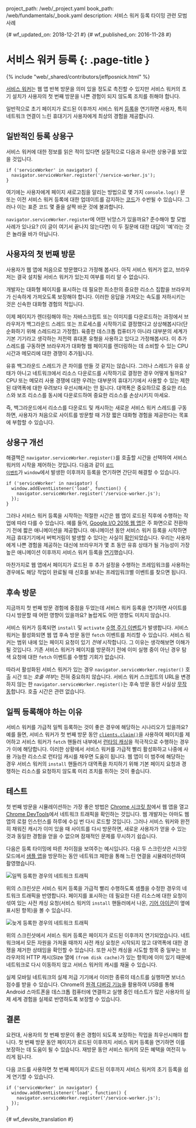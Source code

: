 project_path: /web/_project.yaml
book_path: /web/fundamentals/_book.yaml
description: 서비스 워커 등록 타이밍 관련 모범 사례

{# wf_updated_on: 2018-12-21 #}
{# wf_published_on: 2016-11-28 #}

# 서비스 워커 등록 {: .page-title }

{% include "web/_shared/contributors/jeffposnick.html" %}

[서비스
워커](/web/fundamentals/getting-started/primers/service-workers)는
웹 앱 반복 방문을 의미 있을 정도로 촉진할 수 있지만 서비스 워커의
초기 설치가 사용자의 첫 번째 방문을 나쁜 경험이 되지 않도록
조치를 취해야 합니다.

일반적으로 초기 페이지가 로드된
이후까지 서비스 워커 [등록](https://developer.mozilla.org/en-US/docs/Web/API/ServiceWorkerContainer/register)을
연기하면 사용자, 특히 네트워크 연결이 느린 휴대기기 사용자에게
최상의 경험을 제공합니다.

## 일반적인 등록 상용구

서비스 워커에 대한 정보를 읽은 적이 있다면 실질적으로
다음과 유사한 상용구를 보았을 것입니다.

    if ('serviceWorker' in navigator) {
      navigator.serviceWorker.register('/service-worker.js');
    }

여기에는 사용자에게 페이지 새로고침을 알리는 방법으로 몇 가지
`console.log()` 문 또는 이전 서비스 워커 등록에 대한
업데이트를 감지하는 [코드](https://github.com/GoogleChrome/sw-precache/blob/master/demo/app/js/service-worker-registration.js#L20)가
수반될 수 있습니다. 그러나 이는 표준 코드 몇 줄을
살짝 바꾼 것에 불과합니다.

`navigator.serviceWorker.register`에 어떤 뉘앙스가 있을까요? 준수해야 할
모범 사례가 있나요? (이 글이 여기서 끝나지 않는다면) 이 두 질문에
대한 대답이 '예'라는 것은 놀라울 바가 아닙니다.

## 사용자의 첫 번째 방문

사용자가 웹 앱에 처음으로 방문했다고 가정해 봅시다. 아직 서비스 워커가 없고,
브라우저는 결국 설치될 서비스 워커가 있는지 여부를 미리 알 수
없습니다.

개발자는 대화형 페이지를 표시하는 데 필요한 최소한의
중요한 리소스 집합을 브라우저가 신속하게 가져오도록
보장해야 합니다. 이러한 응답을 가져오는 속도를 저하시키는 것은 신속한
대화형 경험의 적입니다.

이제 페이지가 렌더링해야 하는 자바스크립트 또는 이미지를
다운로드하는 과정에서 브라우저가 백그라운드 스레드 또는 프로세스를
시작하기로 결정했다고 상상해봅시다(단순화하기 위해 스레드라고 가정함). 육중한
데스크톱 컴퓨터가 아니라 대부분의 세계가 기본 기기라고 생각하는
저전력 휴대폰 유형을 사용하고 있다고 가정해봅시다. 이
추가 스레드를 구동하면 브라우저가 대화형 웹 페이지를
렌더링하는 데 소비할 수 있는 CPU 시간과 메모리에 대한 경쟁이 추가됩니다.

유휴 백그라운드 스레드가 큰 차이를 만들 것 같지는 않습니다. 그러나
스레드가 유휴 상태가 아니고 네트워크에서 리소스 다운로드를
시작하기로 결정한 경우 어떻게 될까요? CPU 또는 메모리 사용 경쟁에
대한 우려는 대부분의 휴대기기에서 사용할 수 있는 제한된 대역폭에
대한 우려보다 우선시해서는 안 됩니다. 대역폭은 중요하므로 중요한 리소스와
보조 리소스를 동시에 다운로드하여 중요한 리소스를 손상시키지 마세요.

즉, 백그라운드에서 리소스를 다운로드 및 캐시하는 새로운 서비스 워커 스레드를
구동하면, 사용자가 처음으로 사이트를 방문할 때
가장 짧은 대화형 경험을 제공한다는 목표에 부합할 수
있습니다.

## 상용구 개선

해결책은 `navigator.serviceWorker.register()`를 호출할 시간을 선택하여 서비스 워커의
시작을 제어하는 것입니다. 다음과 같이
<code>[로드
이벤트](https://developer.mozilla.org/en-US/docs/Web/API/GlobalEventHandlers/onload)</code>가
 <code>window</code>에서 발생한 이후까지 등록을 연기하면 간단히 해결할 수 있습니다.

    if ('serviceWorker' in navigator) {
      window.addEventListener('load', function() {
        navigator.serviceWorker.register('/service-worker.js');
      });
    }

그러나 서비스 워커 등록을 시작하는 적절한 시간은 웹 앱이 로드된 직후에
수행하는 작업에 따라 다를 수 있습니다. 예를 들어, [Google I/O
2016 웹 앱](https://events.google.com/io2016/)은 주 화면으로
전환하기 전에 짧은 애니메이션을 제공합니다. 애니메이션
동안 서비스 워커 등록을 시작하면
저급 휴대기기에서 버벅거림이 발생할 수 있다는 사실이
[확인](/web/showcase/2016/iowa2016)되었습니다. 우리는 사용자에게 나쁜 경험을 제공하는 대신에
브라우저가 몇 초 동안 유휴 상태가 될 가능성이
가장 높은 애니메이션 이후까지 서비스 워커 등록을
[연기](https://github.com/GoogleChrome/ioweb2016/blob/8cfa27261f9d07fe8a5bb7d228bd3f35dfc9a91e/app/scripts/helper/elements.js#L42)했습니다.

마찬가지로 웹 앱에서 페이지가 로드된 후 추가 설정을 수행하는
프레임워크를 사용하는 경우에도 해당 작업이 완료될 때 신호를 보내는
프레임워크별 이벤트를 찾으면 됩니다.

## 후속 방문

지금까지 첫 번째 방문 경험에 중점을 두었는데 서비스 워커 등록을
연기하면 사이트를 다시 방문할 때 어떤 영향이 있을까요?
놀랍게도 어떤 영향도 미치지 않습니다.

서비스 워커가 등록되면 `install` 및
`activate` [수명 주기 이벤트](/web/fundamentals/instant-and-offline/service-worker/lifecycle)가
발생합니다.
서비스 워커는 활성화되면 웹 앱 후속 방문 동안
`fetch` 이벤트를 처리할 수 있습니다. 서비스 워커는 범위 내에 있는
페이지 요청이 있기 *전에* 시작합니다. 그 이유는 생각해보면 이해가
될 것입니다. 기존 서비스 워커가 페이지를 방문하기 전에 이미 실행 중이
아닌 경우 탐색 요청에 대한 `fetch` 이벤트를 수행할
기회가 없습니다.

따라서 활성화된 서비스 워커가 있는 경우 `navigator.serviceWorker.register()` 호출 시간
또는 *호출 여부*는 전혀 중요하지 않습니다.
서비스 워커 스크립트의 URL을 변경하지 않는 한
`navigator.serviceWorker.register()`는 후속 방문 동안
사실상 [무작동](https://en.wikipedia.org/wiki/NOP)합니다. 호출 시간은
관련 없습니다.

## 일찍 등록해야 하는 이유

서비스 워커를 가급적 일찍 등록하는 것이 좋은 경우에 해당하는
시나리오가 있을까요? 예를 들면, 서비스 워커가 첫 번째 방문 동안
<code>[clients.claim()](https://developer.mozilla.org/en-US/docs/Web/API/Clients/claim)</code>을 사용하여
페이지를 제어하고 서비스 워커가  <code>fetch</code> 핸들러 내부에서
[런타임 캐싱](/web/fundamentals/instant-and-offline/offline-cookbook/#on-network-response)을
적극적으로 수행하는 경우가
이에 해당합니다. 이러한 상황에서
서비스 워커를 가급적 빨리 활성화하고 나중에 사용 가능한 리소스로 런타임 캐시를
채우면 도움이 됩니다. 웹 앱이
이 범주에 해당하는 경우 서비스 워커의  <code>install</code> 핸들러가
대역폭을 차지하기 위해 기본 페이지 요청과 경쟁하는
리소스를 요청하지 않도록 미리 조치를 취하는 것이 좋습니다.

## 테스트

첫 번째 방문을 시뮬레이션하는 가장 좋은 방법은
[Chrome 시크릿 창](https://support.google.com/chromebook/answer/95464?co=GENIE.Platform%3DDesktop)에서
웹 앱을 열고 [Chrome DevTools](/web/tools/chrome-devtools/)에서
네트워크 트래픽을
확인하는 것입니다. 웹 개발자는
아마도 웹 앱의 로컬 인스턴스를 하루에 수십 번 다시 로드할
것입니다. 그러나 서비스 워커와 완전히 채워진 캐시가
이미 있을 때 사이트를 다시 방문하면, 새로운 사용자가 얻을 수
있는 것과 동일한 경험을 얻을 수 없으며 잠재적인 문제를 무시하기 쉽습니다.

다음은 등록 타이밍에 따른 차이점을 보여주는
예시입니다. 다음 두 스크린샷은 시크릿 모드에서 [샘플 앱](https://github.com/GoogleChrome/sw-precache/tree/master/app-shell-demo)을
방문하는 동안 네트워크 제한을 통해
느린 연결을 시뮬레이션하여 촬영했습니다.

<img alt="일찍 등록한 경우의 네트워크 트래픽" src="images/early-registration.png" data-tooltip-align="b,c" data-tooltip="일찍 등록한 경우의 네트워크 트래픽" aria-label="일찍 등록한 경우의 네트워크 트래픽" data-title="일찍 등록한 경우의 네트워크 트래픽">

위의 스크린샷은 서비스 워커 등록을 가급적 빨리 수행하도록
샘플을 수정한 경우의 네트워크 트래픽을 반영합니다. 페이지를
표시하는 데 필요한 다른 리소스에
대한 요청이 섞여 있는 사전 캐싱 요청(서비스 워커의 `install` 핸들러에서
나온, [기어 아이콘](http://stackoverflow.com/questions/33590378/status-code200-ok-from-serviceworker-in-chrome-network-devtools/33655173#33655173)이 옆에 표시된 항목)을
볼 수 있습니다.

<img alt="늦게 등록한 경우의 네트워크 트래픽" src="images/late-registration.png" data-tooltip-align="b,c" data-tooltip="늦게 등록한 경우의 네트워크 트래픽" aria-label="늦게 등록한 경우의 네트워크 트래픽" data-title="늦게 등록한 경우의 네트워크 트래픽">

위의 스크린샷에서 서비스 워커 등록은 페이지가 로드된 이후까지
연기되었습니다. 네트워크에서 모든 자원을 가져올 때까지 사전 캐싱 요청은
시작되지 않고 대역폭에 대한 경쟁을 제거한 상태임을
확인할 수 있습니다. 또한 사전 캐싱을 시도할 항목 중 일부는 브라우저의
HTTP 캐시(Size 열에 `(from disk cache)`가 있는 항목)에 이미 있기 때문에
네트워크로 다시 이동하지 않고 서비스 워커의 캐시를 채울 수
있습니다.

실제 모바일 네트워크의 실제 저급 기기에서 이러한 종류의 테스트를
실행하면 보너스 점수를 받을 수 있습니다. Chrome의 [원격 디버깅 기능](/web/tools/chrome-devtools/remote-debugging/)을
활용하여 USB를 통해 Android 스마트폰을
데스크톱 컴퓨터에 연결하고 실행 중인 테스트가 많은 사용자의 실제 세계 경험을
실제로 반영하도록 보장할 수
있습니다.

## 결론

요컨대, 사용자의 첫 번째 방문이 좋은 경험이 되도록 보장하는 작업을
최우선시해야 합니다. 첫 번째 방문 동안 페이지가 로드된 이후까지
서비스 워커 등록을 연기하면 이를 보장하는 데 도움이 될 수 있습니다. 재방문 동안
서비스 워커의 모든 혜택을 여전히 누리게 됩니다.

다음 코드를 사용하면 첫 번째 페이지가 로드된 이후까지 서비스 워커의
초기 등록을 쉽게 연기할 수 있습니다.

    if ('serviceWorker' in navigator) {
      window.addEventListener('load', function() {
        navigator.serviceWorker.register('/service-worker.js');
      });
    }


{# wf_devsite_translation #}
